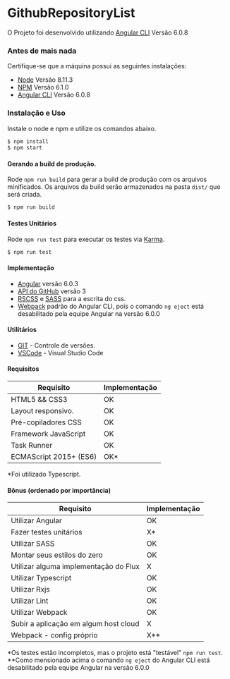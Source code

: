 # GithubRepositoryList

O Projeto foi desenvolvido utilizando [Angular CLI](https://github.com/angular/angular-cli) Versão 6.0.8

### Antes de mais nada

Certifique-se que a máquina possui as seguintes instalações: 
- [Node](https://nodejs.org/) Versão 8.11.3
- [NPM](https://www.npmjs.com/) Versão 6.1.0
- [Angular CLI](https://github.com/angular/angular-cli) Versão 6.0.8

### Instalação e Uso
Instale o node e npm e utilize os comandos abaixo.

```sh
$ npm install
$ npm start
```

#### Gerando a build de produção.

Rode `npm run build` para gerar a build de produção com os arquivos minificados. Os arquivos da build serão armazenados na pasta `dist/` que será criada.
```sh
$ npm run build
```

#### Testes Unitários

Rode `npm run test` para executar os testes via [Karma](https://karma-runner.github.io).
```sh
$ npm run test
```

#### Implementação
- [Angular](https://angular.io/) versão 6.0.3
- [API do GitHub](https://developer.github.com/v3/) versão 3
- [RSCSS](http://rscss.io/) e [SASS](http://sass-lang.com/) para a escrita do css.
- [Webpack](https://webpack.js.org/) padrão do Angular CLI, pois o comando `ng eject` está desabilitado pela equipe Angular na versão 6.0.0 

#### Utilitários
* [GIT](https://git-scm.com/) - Controle de versões.
* [VSCode](https://code.visualstudio.com/) - Visual Studio Code

#### Requisitos
| Requisito | Implementação |
| ------ | ------ |
| HTML5 && CSS3 | OK |
| Layout responsivo. | OK |
| Pré-copiladores CSS | OK |
| Framework JavaScript | OK |
| Task Runner | OK |
| ECMAScript 2015+ (ES6) | OK* |
*Foi utilizado Typescript.


#### Bônus (ordenado por importância)
| Requisito | Implementação |
| ------ | ------ |
| Utilizar Angular | OK |
| Fazer testes unitários | X* |
| Utilizar SASS | OK |
| Montar seus estilos do zero | OK |
| Utilizar alguma implementação do Flux | X |
| Utilizar Typescript | OK |
| Utilizar Rxjs | OK |
| Utilizar Lint | OK |
| Utilizar Webpack | OK |
| Subir a aplicação em algum host cloud| X |
| Webpack - config próprio | X** |
*Os testes estão incompletos, mas o projeto está "testável" `npm run test`.
**Como mensionado acima o comando `ng eject` do Angular CLI está desabilitado pela equipe Angular na versão 6.0.0 
